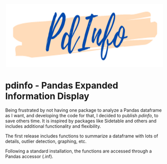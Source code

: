 <!-- ![](img/AnalyticsTitle2.jpg) -->

<p align="center">
  <img width="500" height="200" src="img/PdInfo_logo.png">
</p>

# pdinfo - Pandas Expanded Information Display

Being frustrated by not having one package to analyze a Pandas dataframe as I want, and developing the code for that, I decided to publish *pdinfo*, to save others time. 
It is inspired by packages like Sidetable and others and includes additional functionality and flexibility.

The first release includes functions to summarize a dataframe with lots of details, outlier detection, graphing, etc.

Following a standard installation, the functions are accessed through a Pandas accessor (.inf).

